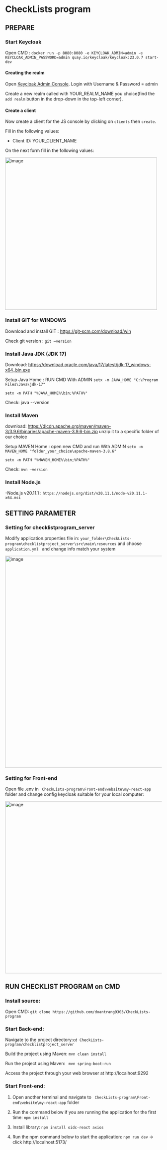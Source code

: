 # CheckLists program


## PREPARE


### Start Keycloak
Open CMD : `docker run -p 8080:8080 -e KEYCLOAK_ADMIN=admin -e KEYCLOAK_ADMIN_PASSWORD=admin quay.io/keycloak/keycloak:23.0.7 start-dev`



#### Creating the realm

Open [Keycloak Admin Console](http://localhost:8080/admin/). Login with Username & Password = admin

Create a new realm called with YOUR_REALM_NAME you choice(find the `add realm` button in the drop-down
in the top-left corner). 


#### Create a client

Now create a client for the JS console by clicking on `clients` then `create`.

Fill in the following values:

* Client ID: YOUR_CLIENT_NAME 

On the next form fill in the following values:

<img width="488" alt="image" src="https://github.com/doantrang9303/keycloak-containers-demo/assets/133722717/3e96a841-2697-4ce7-8b76-0b8d543803e1">



### Install GIT for WINDOWS
 Download and install GIT : https://git-scm.com/download/win
 
 Check git version : `git –version`
 
### Install Java JDK (JDK 17)
Download:  https://download.oracle.com/java/17/latest/jdk-17_windows-x64_bin.exe 

Setup Java Home : RUN CMD With ADMIN
 `setx -m JAVA_HOME "C:\Program Files\Java\jdk-17" `

 `setx -m PATH "%JAVA_HOME%\bin;%PATH%" `
 
Check: java --version

 ### Install Maven 
download: https://dlcdn.apache.org/maven/maven-3/3.9.6/binaries/apache-maven-3.9.6-bin.zip
unzip it to a specific folder of our choice

Setup MAVEN Home : open new CMD and run With ADMIN
 `setx -m MAVEN_HOME "folder_your_choice\apache-maven-3.8.6" `

 `setx -m PATH "%MAVEN_HOME%\bin;%PATH%"`
 
Check: `mvn –version `

### Install Node.js
-Node.js v20.11.1 :  ` https://nodejs.org/dist/v20.11.1/node-v20.11.1-x64.msi `


## SETTING PARAMETER

### Setting for checklistprogram_server

Modify application.properties file in: ` your_folder\CheckLists-program\checklistproject_server\src\main\resources `
and choose `application.yml ` and change info match your system

<img width="679" alt="image" src="https://github.com/doantrang9303/keycloak-containers-demo/assets/133722717/e0b6b712-bf1d-4c67-8383-d824f8718317">


### Setting for Front-end

Open file .env in ` CheckLists-program\Front-end\website\my-react-app` folder and change config keycloak suitable for your local computer:
   
  <img width="551" alt="image" src="https://github.com/doantrang9303/keycloak-containers-demo/assets/133722717/d40e8fd5-41f2-4e75-86ef-e1d72d4749fb">



## RUN CHECKLIST PROGRAM on CMD

### Install source: 
Open CMD: ` git clone https://github.com/doantrang9303/CheckLists-program `

### Start Back-end:
Navigate to the project directory:` cd CheckLists-program/checklistproject_server `

Build the project using Maven: ` mvn clean install `

Run the project using Maven: ` mvn spring-boot:run`

Access the project through your web browser at http://localhost:9292

### Start Front-end:  

1. Open another terminal and navigate to ` CheckLists-program\Front-end\website\my-react-app` folder
  
2. Run the command below if you are running the application for the first time:
     `npm install`
   
3. Install library:  `npm install oidc-react axios`
      
4. Run the npm command below to start the application:
    `npm run dev`
    -> click  http://localhost:5173/ 
















